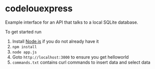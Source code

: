 # codelouexpress

Example interface for an API that talks to a local SQLite database.

To get started run

1. Install [Node.js](https://nodejs.org/en/download/) if you do not already have it
1. `npm install`
2. `node app.js`
3. Goto `http://localhost:3000` to ensure you get helloworld
4. `commands.txt` contains curl commands to insert data and select data
